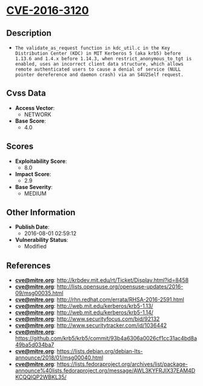 
# [CVE-2016-3120](https://cve.mitre.org/cgi-bin/cvename.cgi?name=CVE-2016-3120)

## Description

- `The validate_as_request function in kdc_util.c in the Key Distribution Center (KDC) in MIT Kerberos 5 (aka krb5) before 1.13.6 and 1.4.x before 1.14.3, when restrict_anonymous_to_tgt is enabled, uses an incorrect client data structure, which allows remote authenticated users to cause a denial of service (NULL pointer dereference and daemon crash) via an S4U2Self request.`

## Cvss Data

- **Access Vector**:
  - NETWORK
- **Base Score**:
  - 4.0

## Scores

- **Exploitability Score**:
  - 8.0
- **Impact Score**:
  - 2.9
- **Base Severity**:
  - MEDIUM

## Other Information

- **Publish Date**:
  - 2016-08-01 02:59:12
- **Vulnerability Status**:
  - Modified

## References

- **cve@mitre.org**: http://krbdev.mit.edu/rt/Ticket/Display.html?id=8458
- **cve@mitre.org**: http://lists.opensuse.org/opensuse-updates/2016-09/msg00035.html
- **cve@mitre.org**: http://rhn.redhat.com/errata/RHSA-2016-2591.html
- **cve@mitre.org**: http://web.mit.edu/kerberos/krb5-1.13/
- **cve@mitre.org**: http://web.mit.edu/kerberos/krb5-1.14/
- **cve@mitre.org**: http://www.securityfocus.com/bid/92132
- **cve@mitre.org**: http://www.securitytracker.com/id/1036442
- **cve@mitre.org**: https://github.com/krb5/krb5/commit/93b4a6306a0026cf1cc31ac4bd8a49ba5d034ba7
- **cve@mitre.org**: https://lists.debian.org/debian-lts-announce/2018/01/msg00040.html
- **cve@mitre.org**: https://lists.fedoraproject.org/archives/list/package-announce%40lists.fedoraproject.org/message/AWL3KYFRJIX37EAM4DKCQQIQP2WBKL35/
